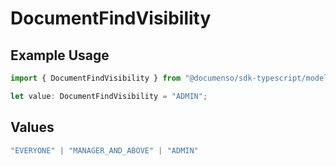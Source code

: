 # DocumentFindVisibility

## Example Usage

```typescript
import { DocumentFindVisibility } from "@documenso/sdk-typescript/models/operations";

let value: DocumentFindVisibility = "ADMIN";
```

## Values

```typescript
"EVERYONE" | "MANAGER_AND_ABOVE" | "ADMIN"
```